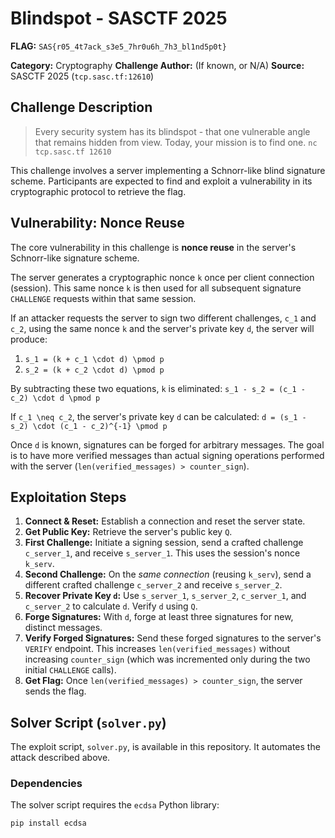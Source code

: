 # Blindspot - SASCTF 2025

**FLAG:** `SAS{r05_4t7ack_s3e5_7hr0u6h_7h3_bl1nd5p0t}`

**Category:** Cryptography
**Challenge Author:** (If known, or N/A)
**Source:** SASCTF 2025 (`tcp.sasc.tf:12610`)

## Challenge Description

> Every security system has its blindspot - that one vulnerable angle that remains hidden from view. Today, your mission is to find one.
> `nc tcp.sasc.tf 12610`

This challenge involves a server implementing a Schnorr-like blind signature scheme. Participants are expected to find and exploit a vulnerability in its cryptographic protocol to retrieve the flag.

## Vulnerability: Nonce Reuse

The core vulnerability in this challenge is **nonce reuse** in the server's Schnorr-like signature scheme.

The server generates a cryptographic nonce `k` once per client connection (session). This same nonce `k` is then used for all subsequent signature `CHALLENGE` requests within that same session.

If an attacker requests the server to sign two different challenges, `c_1` and `c_2`, using the same nonce `k` and the server's private key `d`, the server will produce:

1.  `s_1 = (k + c_1 \cdot d) \pmod p`
2.  `s_2 = (k + c_2 \cdot d) \pmod p`

By subtracting these two equations, `k` is eliminated:
`s_1 - s_2 = (c_1 - c_2) \cdot d \pmod p`

If `c_1 \neq c_2`, the server's private key `d` can be calculated:
`d = (s_1 - s_2) \cdot (c_1 - c_2)^{-1} \pmod p`

Once `d` is known, signatures can be forged for arbitrary messages. The goal is to have more verified messages than actual signing operations performed with the server (`len(verified_messages) > counter_sign`).

## Exploitation Steps

1.  **Connect & Reset:** Establish a connection and reset the server state.
2.  **Get Public Key:** Retrieve the server's public key `Q`.
3.  **First Challenge:** Initiate a signing session, send a crafted challenge `c_server_1`, and receive `s_server_1`. This uses the session's nonce `k_serv`.
4.  **Second Challenge:** On the *same connection* (reusing `k_serv`), send a different crafted challenge `c_server_2` and receive `s_server_2`.
5.  **Recover Private Key `d`:** Use `s_server_1`, `s_server_2`, `c_server_1`, and `c_server_2` to calculate `d`. Verify `d` using `Q`.
6.  **Forge Signatures:** With `d`, forge at least three signatures for new, distinct messages.
7.  **Verify Forged Signatures:** Send these forged signatures to the server's `VERIFY` endpoint. This increases `len(verified_messages)` without increasing `counter_sign` (which was incremented only during the two initial `CHALLENGE` calls).
8.  **Get Flag:** Once `len(verified_messages) > counter_sign`, the server sends the flag.

## Solver Script (`solver.py`)

The exploit script, `solver.py`, is available in this repository. It automates the attack described above.

### Dependencies

The solver script requires the `ecdsa` Python library:
```bash
pip install ecdsa
